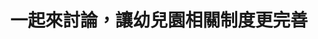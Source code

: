 ---
id: "15"
lang: zh-tw
publish: "TRUE"
description: 「公共化幼兒園應在4年內達到1000班之政策目標」連署案
selected: "FALSE"
blog_selected: "FALSE"
thumbnail: https://cm.pdis.nat.gov.tw/images/post/16t00GiRaDUT8REmPaX0LmBY5EAVBQD8Y.jpg
title: 一起來討論，讓幼兒園相關制度更完善
introduction:
  content: >-
    依教育部送交行政院核定的106-109年度「擴大幼兒教保公共化計畫」，未來幾年共會開設1000班的公共化幼兒園，以解決許多家長在工作場所及居家附近找不到平價優質幼兒園的問題。此次的協作會議便要討論此政策的具體運作方式，而除原提案訴求外，會議上還廣泛討論了相關制度與措施。

    於會議結束後，教育部承諾將持續鼓勵各地方政府增設公立幼兒園，開設2歲以上至未滿3歲幼兒專班，並依法督導辦理非營利幼兒園及學校財團法人之財務公告及查核機制。針對4年開設1000班幼兒園之計畫，則會透過公共化教保服務列管會議及相關支持輔導機制，協助各地方政府推動，以達成分年政策目標。
color: yellow
join:
  type: 提
  title: 公共化幼兒園應在4年內達到1000班之政策目標
  link: https://join.gov.tw/idea/detail/6a024fc8-ceb3-45cc-a37a-59cbec2d6bd4
  image: https://cm.pdis.nat.gov.tw/images/post/1_MI3FfTZinB3mn8hIGakyXbfaZr3yx3y.jpg
layout: post
departments:
  - 教育部
embed:
  mind_map:
    links:
      - https://miro.com/app/live-embed/o9J_k0KuzSE=/?moveToViewport=-8027,-697,6066,2997
  ministry_slide:
    links:
      - https://issuu.com/pdis.tw/docs/20171011________________.pptx
  transcript:
    links:
      - https://sayit.pdis.nat.gov.tw/2017-07-28-%E9%96%8B%E6%94%BE%E6%94%BF%E5%BA%9C%E8%81%AF%E7%B5%A1%E4%BA%BA%E7%AC%AC%E5%8D%81%E4%BA%94%E6%AC%A1%E5%8D%94%E4%BD%9C%E6%9C%83%E8%AD%B0
---